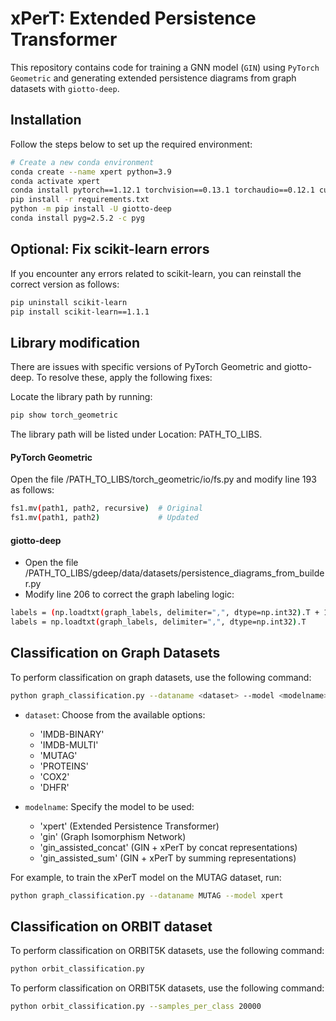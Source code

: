 # xPerT: Extended Persistence Transformer

This repository contains code for training a GNN model (`GIN`) using `PyTorch Geometric` and generating extended persistence diagrams from graph datasets with `giotto-deep`.

## Installation

Follow the steps below to set up the required environment:

```bash
# Create a new conda environment
conda create --name xpert python=3.9
conda activate xpert
conda install pytorch==1.12.1 torchvision==0.13.1 torchaudio==0.12.1 cudatoolkit=11.6 -c pytorch -c conda-forge
pip install -r requirements.txt
python -m pip install -U giotto-deep
conda install pyg=2.5.2 -c pyg
```
## Optional: Fix scikit-learn errors

If you encounter any errors related to scikit-learn, you can reinstall the correct version as follows:

```bash
pip uninstall scikit-learn
pip install scikit-learn==1.1.1
```

## Library modification
There are issues with specific versions of PyTorch Geometric and giotto-deep. To resolve these, apply the following fixes:

Locate the library path by running:
```bash
pip show torch_geometric
```
The library path will be listed under Location: PATH_TO_LIBS.


#### PyTorch Geometric
Open the file /PATH_TO_LIBS/torch_geometric/io/fs.py and modify line 193 as follows:
```bash
fs1.mv(path1, path2, recursive)  # Original
fs1.mv(path1, path2)             # Updated
```

#### giotto-deep
- Open the file /PATH_TO_LIBS/gdeep/data/datasets/persistence_diagrams_from_builder.py
- Modify line 206 to correct the graph labeling logic:
```bash
labels = (np.loadtxt(graph_labels, delimiter=",", dtype=np.int32).T + 1) // 2  # Original
labels = np.loadtxt(graph_labels, delimiter=",", dtype=np.int32).T             # Updated
```

## Classification on Graph Datasets
To perform classification on graph datasets, use the following command:

```bash
python graph_classification.py --dataname <dataset> --model <modelname>
```

- `dataset`: Choose from the available options:
  - 'IMDB-BINARY'
  - 'IMDB-MULTI'
  - 'MUTAG'
  - 'PROTEINS'
  - 'COX2'
  - 'DHFR'
  
- `modelname`: Specify the model to be used:
  - 'xpert' (Extended Persistence Transformer)
  - 'gin' (Graph Isomorphism Network)
  - 'gin_assisted_concat' (GIN + xPerT by concat representations)
  - 'gin_assisted_sum' (GIN + xPerT by summing representations)

For example, to train the xPerT model on the MUTAG dataset, run:

```bash
python graph_classification.py --dataname MUTAG --model xpert
```

## Classification on ORBIT dataset
To perform classification on ORBIT5K datasets, use the following command:

```bash
python orbit_classification.py
```

To perform classification on ORBIT5K datasets, use the following command:

```bash
python orbit_classification.py --samples_per_class 20000
```



